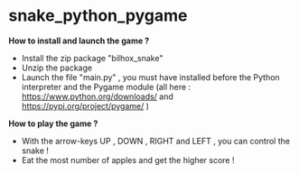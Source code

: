 # snake_python_pygame

**How to install and launch the game ?**

- Install the zip package "bilhox_snake"
- Unzip the package
- Launch the file "main.py" , you must have installed before the Python interpreter and the Pygame module (all here : https://www.python.org/downloads/ and https://pypi.org/project/pygame/ )

**How to play the game ?**

- With the arrow-keys UP , DOWN , RIGHT and LEFT , you can control the snake !
- Eat the most number of apples and get the higher score !
